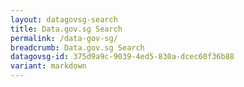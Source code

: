 ```yaml
---
layout: datagovsg-search
title: Data.gov.sg Search
permalink: /data-gov-sg/
breadcrumb: Data.gov.sg Search
datagovsg-id: 375d9a9c-9039-4ed5-830a-dcec60f36b88
variant: markdown
---
```

<script src="www.google.com"></script>